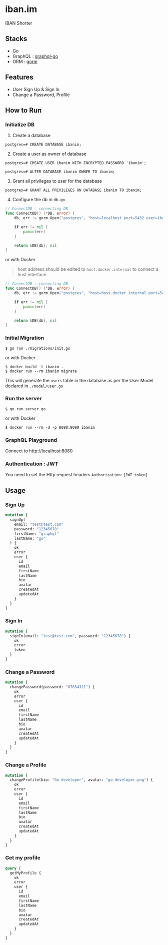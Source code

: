 # iban.im
IBAN Shorter

## Stacks

- Go
- GraphQL : [graphql-go](https://github.com/graph-gophers/graphql-go)
- ORM : [gorm](https://github.com/jinzhu/gorm)

## Features

- User Sign Up & Sign In
- Change a Password, Profile

## How to Run

### Initialize DB

1. Create a database

```shell
postgres=# CREATE DATABASE ibanim;
```

2. Create a user as owner of database

```shell
postgres=# CREATE USER ibanim WITH ENCRYPTED PASSWORD 'ibanim';

postgres=# ALTER DATABASE ibanim OWNER TO ibanim;
```

3. Grant all privileges to user for the database

```shell
postgres=# GRANT ALL PRIVILEGES ON DATABASE ibanim TO ibanim;
```

4. Configure the db in `db.go`

```go
// ConnectDB : connecting DB
func ConnectDB() (*DB, error) {
	db, err := gorm.Open("postgres", "host=localhost port=5432 user=ibanim dbname=ibanim password=ibanim sslmode=disable")

	if err != nil {
		panic(err)
	}

	return &DB{db}, nil
}
```

or with Docker

> host address should be edited to `host.docker.internal` to connect a host interface.

```go
// ConnectDB : connecting DB
func ConnectDB() (*DB, error) {
	db, err := gorm.Open("postgres", "host=host.docker.internal port=5432 user=ibanim dbname=ibanim password=ibanim sslmode=disable")

	if err != nil {
		panic(err)
	}

	return &DB{db}, nil
}
```

### Initial Migration

```shell
$ go run ./migrations/init.go
```

or with Docker

```
$ docker build -t ibanim .
$ docker run --rm ibanim migrate
```

This will generate the `users` table in the database as per the User Model declared in `./model/user.go`

### Run the server

```shell
$ go run server.go
```

or with Docker

```
$ docker run --rm -d -p 8080:8080 ibanim
```

### GraphQL Playground

Connect to http://localhost:8080

### Authentication : JWT

You need to set the Http request headers `Authorization`: `{JWT_token}`

## Usage

### Sign Up

```graphql
mutation {
  signUp(
    email: "test@test.com"
    password: "12345678"
    firstName: "graphql"
    lastName: "go"
  ) {
    ok
    error
    user {
      id
      email
      firstName
      lastName
      bio
      avatar
      createdAt
      updatedAt
    }
  }
}
```

### Sign In

```graphql
mutation {
  signIn(email: "test@test.com", password: "12345678") {
    ok
    error
    token
  }
}
```

### Change a Password

```graphql
mutation {
  changePassword(password: "87654321") {
    ok
    error
    user {
      id
      email
      firstName
      lastName
      bio
      avatar
      createdAt
      updatedAt
    }
  }
}
```

### Change a Profile

```graphql
mutation {
  changeProfile(bio: "Go developer", avatar: "go-developer.png") {
    ok
    error
    user {
      id
      email
      firstName
      lastName
      bio
      avatar
      createdAt
      updatedAt
    }
  }
}
```

### Get my profile

```graphql
query {
  getMyProfile {
    ok
    error
    user {
      id
      email
      firstName
      lastName
      bio
      avatar
      createdAt
      updatedAt
    }
  }
}
```